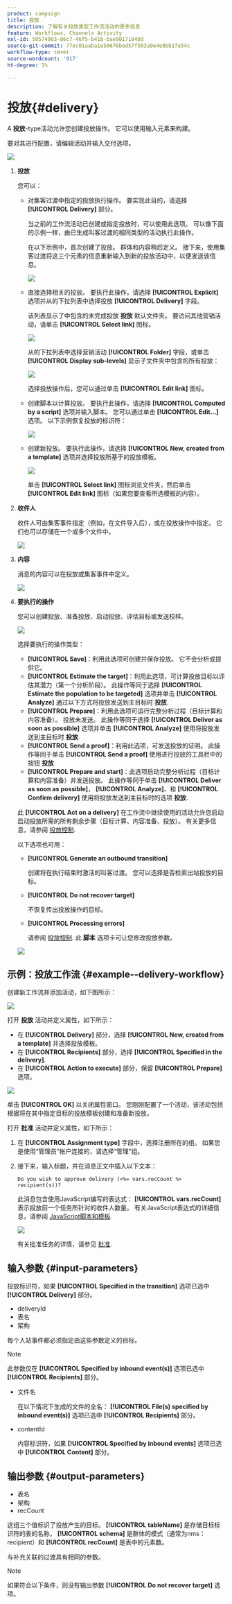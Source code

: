 ```yaml
---
product: campaign
title: 投放
description: 了解有关投放类型工作流活动的更多信息
feature: Workflows, Channels Activity
exl-id: 58574983-86c7-46f5-b41b-bae90171048d
source-git-commit: 77ec01aaba1e50676bed57f503a9e4e8bb1fe54c
workflow-type: tm+mt
source-wordcount: '917'
ht-degree: 1%

---
```


# 投放{#delivery}



A **投放**-type活动允许您创建投放操作。 它可以使用输入元素来构建。

要对其进行配置，请编辑活动并输入交付选项。

![](assets/edit_diffusion.png)

1. **投放**

   您可以：

   * 对集客过渡中指定的投放执行操作。 要实现此目的，请选择 **[!UICONTROL Delivery]** 部分。

      当之前的工作流活动已创建或指定投放时，可以使用此选项。 可以像下面的示例一样，由已生成叫客过渡的相同类型的活动执行此操作。

      在以下示例中，首次创建了投放。 群体和内容稍后定义。 接下来，使用集客过渡将这三个元素的信息重新输入到新的投放活动中，以便发送该信息。

      ![](assets/specified_transition_option_exemple.png)

   * 直接选择相关的投放。 要执行此操作，请选择 **[!UICONTROL Explicit]** 选项并从的下拉列表中选择投放 **[!UICONTROL Delivery]** 字段。

      该列表显示了中包含的未完成投放 **投放** 默认文件夹。 要访问其他营销活动，请单击 **[!UICONTROL Select link]** 图标。

      ![](assets/diffusion_edit_1.png)

      从的下拉列表中选择营销活动 **[!UICONTROL Folder]** 字段，或单击 **[!UICONTROL Display sub-levels]** 显示子文件夹中包含的所有投放：

      ![](assets/diffusion_edit_2.png)

      选择投放操作后，您可以通过单击 **[!UICONTROL Edit link]** 图标。

   * 创建脚本以计算投放。 要执行此操作，请选择 **[!UICONTROL Computed by a script]** 选项并输入脚本。 您可以通过单击 **[!UICONTROL Edit...]** 选项。 以下示例恢复投放的标识符：

      ![](assets/diffusion_edit_3.png)

   * 创建新投放。 要执行此操作，请选择 **[!UICONTROL New, created from a template]** 选项并选择投放所基于的投放模板。

      ![](assets/diffusion_edit_4.png)

      单击 **[!UICONTROL Select link]** 图标浏览文件夹，然后单击 **[!UICONTROL Edit link]** 图标（如果您要查看所选模板的内容）。

1. **收件人**

   收件人可由集客事件指定（例如，在文件导入后），或在投放操作中指定。 它们也可以存储在一个或多个文件中。

   ![](assets/diffusion_edit_5.png)

1. **内容**

   消息的内容可以在投放或集客事件中定义。

   ![](assets/diffusion_edit_6.png)

1. **要执行的操作**

   您可以创建投放、准备投放、启动投放、评估目标或发送校样。

   ![](assets/diffusion_edit_7.png)

   选择要执行的操作类型：

   * **[!UICONTROL Save]**：利用此选项可创建并保存投放。 它不会分析或提供它。
   * **[!UICONTROL Estimate the target]**：利用此选项，可计算投放目标以评估其潜力（第一个分析阶段）。 此操作等同于选择 **[!UICONTROL Estimate the population to be targeted]** 选项并单击 **[!UICONTROL Analyze]** 通过以下方式将投放发送到主目标时 **投放**.
   * **[!UICONTROL Prepare]**：利用此选项可运行完整分析过程（目标计算和内容准备）。 投放未发送。 此操作等同于选择 **[!UICONTROL Deliver as soon as possible]** 选项并单击 **[!UICONTROL Analyze]** 使用将投放发送到主目标时 **投放**.
   * **[!UICONTROL Send a proof]**：利用此选项，可发送投放的证明。 此操作等同于单击 **[!UICONTROL Send a proof]** 使用进行投放的工具栏中的按钮 **投放**
   * **[!UICONTROL Prepare and start]**：此选项启动完整分析过程（目标计算和内容准备）并发送投放。 此操作等同于单击 **[!UICONTROL Deliver as soon as possible]**， **[!UICONTROL Analyze]**、和 **[!UICONTROL Confirm delivery]** 使用将投放发送到主目标时的选项 **投放**.

   此 **[!UICONTROL Act on a delivery]** 在工作流中继续使用的活动允许您启动启动投放所需的所有剩余步骤（目标计算、内容准备、投放）。 有关更多信息，请参阅 [投放控制](delivery-control.md).

   以下选项也可用：

   * **[!UICONTROL Generate an outbound transition]**

      创建将在执行结束时激活的叫客过渡。 您可以选择是否检索出站投放的目标。

   * **[!UICONTROL Do not recover target]**

      不恢复传出投放操作的目标。

   * **[!UICONTROL Processing errors]**

      请参阅 [投放控制](delivery-control.md).
   此 **脚本** 选项卡可让您修改投放参数。

   ![](assets/edit_diffusion_fil_script.png)

## 示例：投放工作流 {#example--delivery-workflow}

创建新工作流并添加活动，如下图所示：

![](assets/new-workflow-5.png)

打开 **投放** 活动并定义属性，如下所示：

* 在 **[!UICONTROL Delivery]** 部分，选择 **[!UICONTROL New, created from a template]** 并选择投放模板。
* 在 **[!UICONTROL Recipients]** 部分，选择 **[!UICONTROL Specified in the delivery]**.
* 在 **[!UICONTROL Action to execute]** 部分，保留 **[!UICONTROL Prepare]** 选项。

![](assets/new-workflow-param-delivery.png)

单击 **[!UICONTROL OK]** 以关闭属性窗口。 您刚刚配置了一个活动，该活动包括根据将在其中指定目标的投放模板创建和准备新投放。

打开 **批准** 活动并定义属性，如下所示：

1. 在 **[!UICONTROL Assignment type]** 字段中，选择注册所在的组。 如果您是使用“管理员”帐户连接的，请选择“管理”组。
1. 接下来，输入标题，并在消息正文中插入以下文本：

   ```
   Do you wish to approve delivery (<%= vars.recCount %> recipient(s))?
   ```

   此消息包含使用JavaScript编写的表达式： **[!UICONTROL vars.recCount]** 表示投放前一个任务所针对的收件人数量。 有关JavaScript表达式的详细信息，请参阅 [JavaScript脚本和模板](javascript-scripts-and-templates.md).

   ![](assets/new-workflow-param-validation.png)

   有关批准任务的详情，请参见 [批准](approval.md).

## 输入参数 {#input-parameters}

投放标识符，如果 **[!UICONTROL Specified in the transition]** 选项已选中 **[!UICONTROL Delivery]** 部分。

* deliveryId
* 表名
* 架构

每个入站事件都必须指定由这些参数定义的目标。

>[!NOTE]
>
>此参数仅在 **[!UICONTROL Specified by inbound event(s)]** 选项已选中 **[!UICONTROL Recipients]** 部分。

* 文件名

   在以下情况下生成的文件的全名： **[!UICONTROL File(s) specified by inbound event(s)]** 选项已选中 **[!UICONTROL Recipients]** 部分。

* contentId

   内容标识符，如果 **[!UICONTROL Specified by inbound events]** 选项已选中 **[!UICONTROL Content]** 部分。

## 输出参数 {#output-parameters}

* 表名
* 架构
* recCount

这组三个值标识了投放产生的目标。 **[!UICONTROL tableName]** 是存储目标标识符的表的名称， **[!UICONTROL schema]** 是群体的模式（通常为nms：recipient）和 **[!UICONTROL recCount]** 是表中的元素数。

与补充关联的过渡具有相同的参数。

>[!NOTE]
>
>如果符合以下条件，则没有输出参数 **[!UICONTROL Do not recover target]** 选项。
